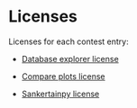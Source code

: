 # Licenses

Licenses for each contest entry: 
- [Database explorer license](https://github.com/RomainBes/DataVizChallenge/blob/main/LICENSE.md)

- [Compare plots license](https://github.com/teolvs/lca_graphic/blob/main/LICENSE.md)

- [Sankertainpy license](https://github.com/HaSchneider/sankertainpy/blob/main/LICENSE)
